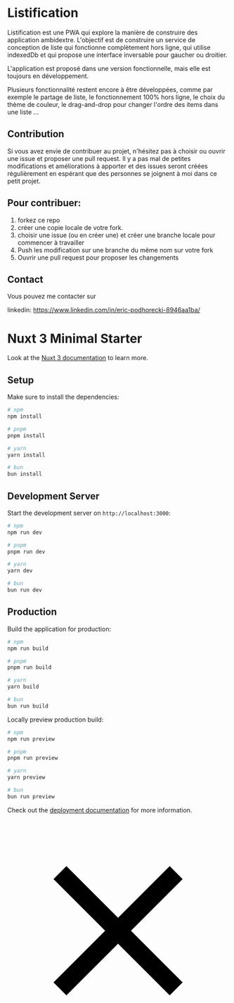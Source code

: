 # Listification

Listification est une PWA qui explore la manière de construire des application ambidextre.
L'objectif est de construire un service de conception de liste qui fonctionne complètement hors ligne, qui utilise 
indexedDb et qui propose une interface inversable pour gaucher ou droitier.

L'application est proposé dans une version fonctionnelle, mais elle est toujours en développement.

Plusieurs fonctionnalité restent encore à être développées, comme par exemple le partage de liste, le fonctionnement 100% hors ligne,
le choix du thème de couleur, le drag-and-drop pour changer l'ordre des items dans une liste ...

## Contribution

Si vous avez envie de contribuer au projet, n'hésitez pas à choisir ou ouvrir une issue et proposer une pull request.  Il y a pas mal de petites 
modifications et améliorations à apporter et des issues seront créées régulièrement en espérant que des personnes se joignent à moi dans ce petit projet.

## Pour contribuer:
<ol>
    <li>forkez ce repo</li>
    <li>créer une copie locale de votre fork.</li>
    <li>choisir une issue (ou en créer une) et créer une branche locale pour commencer à travailler</li>
    <li>Push les modification sur une branche du même nom sur votre fork</li>
    <li>Ouvrir une pull request pour proposer les changements</li>
</ol>

## Contact
Vous pouvez me contacter sur 

linkedin: https://www.linkedin.com/in/eric-podhorecki-8946aa1ba/


# Nuxt 3 Minimal Starter

Look at the [Nuxt 3 documentation](https://nuxt.com/docs/getting-started/introduction) to learn more.

## Setup

Make sure to install the dependencies:

```bash
# npm
npm install

# pnpm
pnpm install

# yarn
yarn install

# bun
bun install
```

## Development Server

Start the development server on `http://localhost:3000`:

```bash
# npm
npm run dev

# pnpm
pnpm run dev

# yarn
yarn dev

# bun
bun run dev
```

## Production

Build the application for production:

```bash
# npm
npm run build

# pnpm
pnpm run build

# yarn
yarn build

# bun
bun run build
```

Locally preview production build:

```bash
# npm
npm run preview

# pnpm
pnpm run preview

# yarn
yarn preview

# bun
bun run preview
```

Check out the [deployment documentation](https://nuxt.com/docs/getting-started/deployment) for more information.

<svg viewBox="0 -960 960 960" class="pointer icon">
    <path d="m256-200-56-56 224-224-224-224 56-56 224 224 224-224 56 56-224 224 224 224-56 56-224-224-224 224Z" />
</svg>
